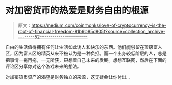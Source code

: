 # 对加密货币的热爱是财务自由的根源

> 原文：<https://medium.com/coinmonks/love-of-cryptocurrency-is-the-root-of-financial-freedom-81b9b85d805f?source=collection_archive---------52----------------------->

自由的生活值得拥有任何让生活如此诱人和快乐的东西。他们能够留在顶级富人区，因为富人区的精英从来不被认为是一种负担。而一个出身较低阶层的人，总是把事情一拖再拖，一无所获，只想着自己未来的发展。想想互联网，然后在下面的评论区分享你对这个游戏未来的想法。

对加密货币资产的渴望是财务独立的来源，这无疑会让你付出…